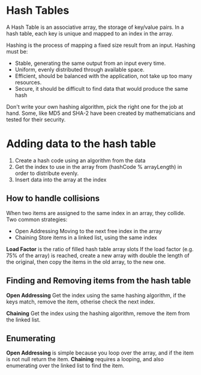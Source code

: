 # Hash Tables

A Hash Table is an associative array, the storage of key/value pairs.
In a hash table, each key is unique and mapped to an index in the array.

Hashing is the process of mapping a fixed size result from an input.
Hashing must be:
- Stable, generating the same output from an input every time.
- Uniform, evenly distributed through available space.
- Efficient, should be balanced with the application, not take up too many resources.
- Secure, it should be difficult to find data that would produce the same hash

Don't write your own hashing algorithm, pick the right one for the job at hand.
Some, like MD5 and SHA-2 have been created by mathematicians and tested for their security.

# Adding data to the hash table
1. Create a hash code using an algorithm from the data
2. Get the index to use in the array from (hashCode % arrayLength) in order to distribute evenly.
3. Insert data into the array at the index 

## How to handle collisions
When two items are assigned to the same index in an array, they collide.
Two common strategies:
- Open Addressing
  Moving to the next free index in the array
- Chaining
  Store items in a linked list, using the same index

**Load Factor** is the ratio of filled hash table array slots
If the load factor (e.g. 75% of the array) is reached, create a new array with double the length
of the original, then copy the items in the old array, to the new one.

## Finding and Removing items from the hash table
__Open Addressing__
Get the index using the same hashing algorithm, if the keys match, remove the item, otherise
check the next index.

__Chaining__
Get the index using the hashing algorithm, remove the item from the linked list.

## Enumerating
**Open Addressing** is simple because you loop over the array, and if the item is not null return the item.
**Chaining** requires a looping, and also enumerating over the linked list to find the item.
